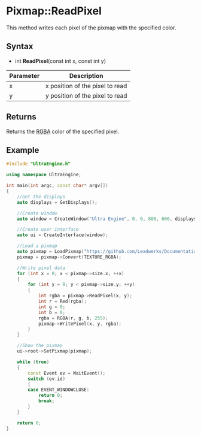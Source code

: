 # Pixmap::ReadPixel

This method writes each pixel of the pixmap with the specified color.

## Syntax

- int **ReadPixel**(const int x, const int y)

| Parameter | Description |
|---|---|
| x | x position of the pixel to read |
| y | y position of the pixel to read |

## Returns

Returns the [RGBA](RGBA.md) color of the specified pixel.

## Example

```c++
#include "UltraEngine.h"

using namespace UltraEngine;

int main(int argc, const char* argv[])
{
    //Get the displays
    auto displays = GetDisplays();

    //Create window
    auto window = CreateWindow("Ultra Engine", 0, 0, 800, 600, displays[0]);

    //Create user interface
    auto ui = CreateInterface(window);

    //Load a pixmap
    auto pixmap = LoadPixmap("https://github.com/Leadwerks/Documentation/raw/master/Assets/Materials/Ground/dirt01.dds");
    pixmap = pixmap->Convert(TEXTURE_RGBA);

    //Write pixel data
    for (int x = 0; x < pixmap->size.x; ++x)
    {
        for (int y = 0; y < pixmap->size.y; ++y)
        {
            int rgba = pixmap->ReadPixel(x, y);
            int r = Red(rgba);
            int g = 0;
            int b = 0;
            rgba = RGBA(r, g, b, 255);
            pixmap->WritePixel(x, y, rgba);
        }
    }

    //Show the pixmap
    ui->root->SetPixmap(pixmap);

    while (true)
    {
        const Event ev = WaitEvent();
        switch (ev.id)
        {
        case EVENT_WINDOWCLOSE:
            return 0;
            break;
        }
    }

    return 0;
}
```
